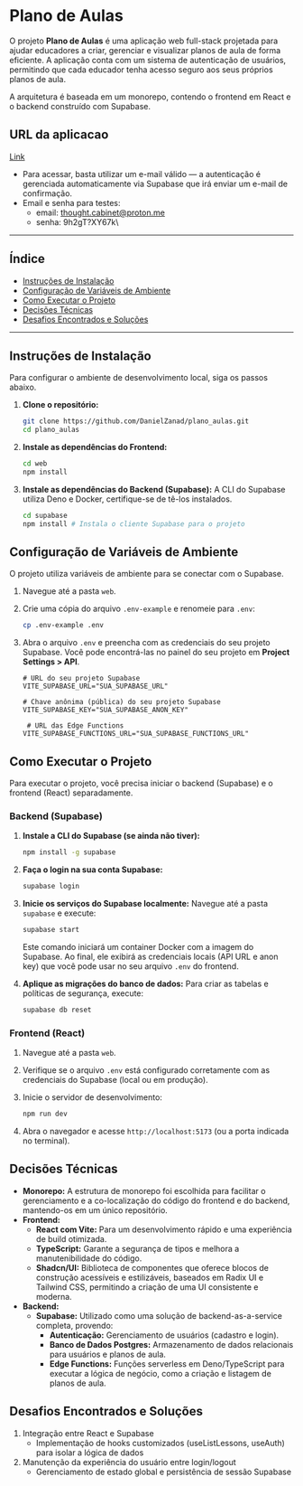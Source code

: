 # Plano de Aulas

O projeto **Plano de Aulas** é uma aplicação web full-stack projetada para ajudar educadores a criar, gerenciar e visualizar planos de aula de forma eficiente. A aplicação conta com um sistema de autenticação de usuários, permitindo que cada educador tenha acesso seguro aos seus próprios planos de aula.

A arquitetura é baseada em um monorepo, contendo o frontend em React e o backend construído com Supabase.

## URL da aplicacao

[Link](https://vite-brown-seven.vercel.app/)

- Para acessar, basta utilizar um e-mail válido — a autenticação é gerenciada automaticamente via Supabase que irá enviar um e-mail de confirmação.
- Email e senha para testes:
  - email: <thought.cabinet@proton.me>
  - senha: 9h2gT?XY67k\

---

## Índice

- [Instruções de Instalação](#instruções-de-instalação)
- [Configuração de Variáveis de Ambiente](#configuração-de-variáveis-de-ambiente)
- [Como Executar o Projeto](#como-executar-o-projeto)
- [Decisões Técnicas](#decisões-técnicas)
- [Desafios Encontrados e Soluções](#desafios-encontrados-e-soluções)

---

## Instruções de Instalação

Para configurar o ambiente de desenvolvimento local, siga os passos abaixo.

1. **Clone o repositório:**

   ```bash
   git clone https://github.com/DanielZanad/plano_aulas.git
   cd plano_aulas
   ```

2. **Instale as dependências do Frontend:**

   ```bash
   cd web
   npm install
   ```

3. **Instale as dependências do Backend (Supabase):**
   A CLI do Supabase utiliza Deno e Docker, certifique-se de tê-los instalados.

   ```bash
   cd supabase
   npm install # Instala o cliente Supabase para o projeto
   ```

## Configuração de Variáveis de Ambiente

O projeto utiliza variáveis de ambiente para se conectar com o Supabase.

1. Navegue até a pasta `web`.
2. Crie uma cópia do arquivo `.env-example` e renomeie para `.env`:

   ```bash
   cp .env-example .env
   ```

3. Abra o arquivo `.env` e preencha com as credenciais do seu projeto Supabase. Você pode encontrá-las no painel do seu projeto em **Project Settings > API**.

   ```dotenv
   # URL do seu projeto Supabase
   VITE_SUPABASE_URL="SUA_SUPABASE_URL"

   # Chave anônima (pública) do seu projeto Supabase
   VITE_SUPABASE_KEY="SUA_SUPABASE_ANON_KEY"

    # URL das Edge Functions
   VITE_SUPABASE_FUNCTIONS_URL="SUA_SUPABASE_FUNCTIONS_URL"
   ```

## Como Executar o Projeto

Para executar o projeto, você precisa iniciar o backend (Supabase) e o frontend (React) separadamente.

### Backend (Supabase)

1. **Instale a CLI do Supabase (se ainda não tiver):**

   ```bash
   npm install -g supabase
   ```

2. **Faça o login na sua conta Supabase:**

   ```bash
   supabase login
   ```

3. **Inicie os serviços do Supabase localmente:**
   Navegue até a pasta `supabase` e execute:

   ```bash
   supabase start
   ```

   Este comando iniciará um container Docker com a imagem do Supabase. Ao final, ele exibirá as credenciais locais (API URL e anon key) que você pode usar no seu arquivo `.env` do frontend.

4. **Aplique as migrações do banco de dados:**
   Para criar as tabelas e políticas de segurança, execute:

   ```bash
   supabase db reset
   ```

### Frontend (React)

1. Navegue até a pasta `web`.
2. Verifique se o arquivo `.env` está configurado corretamente com as credenciais do Supabase (local ou em produção).
3. Inicie o servidor de desenvolvimento:

   ```bash
   npm run dev
   ```

4. Abra o navegador e acesse `http://localhost:5173` (ou a porta indicada no terminal).

## Decisões Técnicas

- **Monorepo:** A estrutura de monorepo foi escolhida para facilitar o gerenciamento e a co-localização do código do frontend e do backend, mantendo-os em um único repositório.
- **Frontend:**
  - **React com Vite:** Para um desenvolvimento rápido e uma experiência de build otimizada.
  - **TypeScript:** Garante a segurança de tipos e melhora a manutenibilidade do código.
  - **Shadcn/UI:** Biblioteca de componentes que oferece blocos de construção acessíveis e estilizáveis, baseados em Radix UI e Tailwind CSS, permitindo a criação de uma UI consistente e moderna.
- **Backend:**
  - **Supabase:** Utilizado como uma solução de backend-as-a-service completa, provendo:
    - **Autenticação:** Gerenciamento de usuários (cadastro e login).
    - **Banco de Dados Postgres:** Armazenamento de dados relacionais para usuários e planos de aula.
    - **Edge Functions:** Funções serverless em Deno/TypeScript para executar a lógica de negócio, como a criação e listagem de planos de aula.

## Desafios Encontrados e Soluções

1. Integração entre React e Supabase
   - Implementação de hooks customizados (useListLessons, useAuth) para isolar a lógica de dados
2. Manutenção da experiência do usuário entre login/logout
   - Gerenciamento de estado global e persistência de sessão Supabase

